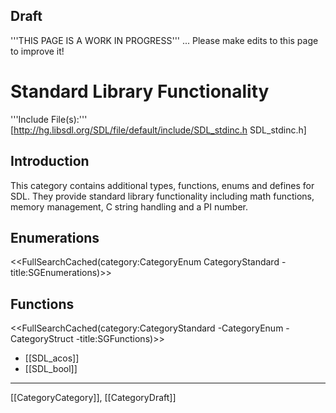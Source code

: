 <!-- # page was renamed from CategoryAdditionalOther -->

## Draft

'''THIS PAGE IS A WORK IN PROGRESS''' ... Please make edits to this page to improve it!


# Standard Library Functionality

'''Include File(s):'''  [http://hg.libsdl.org/SDL/file/default/include/SDL_stdinc.h SDL_stdinc.h]


## Introduction
This category contains additional types, functions, enums and defines for SDL. They provide standard library functionality including math functions, memory management, C string handling and a PI number.

## Enumerations
<<FullSearchCached(category:CategoryEnum CategoryStandard -title:SGEnumerations)>>

<!-- #== Structures == -->
<!-- #<<FullSearchCached(category:CategoryStruct CategoryStandard -title:SGStructures)>> -->

## Functions
<<FullSearchCached(category:CategoryStandard -CategoryEnum -CategoryStruct -title:SGFunctions)>>

<!-- BEGIN CATEGORY LIST -->
* [[SDL_acos]]
* [[SDL_bool]]
<!-- END CATEGORY LIST -->
----
[[CategoryCategory]], [[CategoryDraft]]
